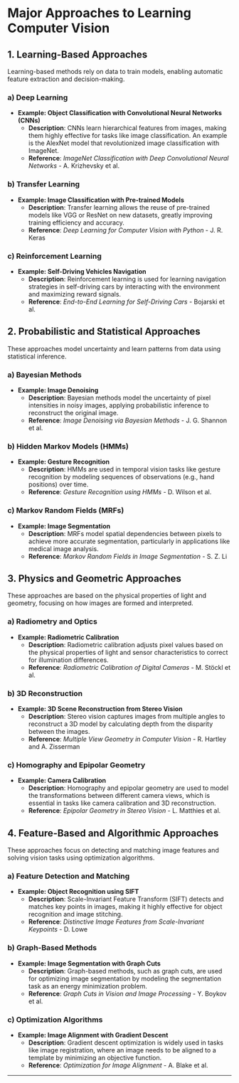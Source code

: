 # Major Approaches to Learning Computer Vision

## 1. **Learning-Based Approaches**
   Learning-based methods rely on data to train models, enabling automatic feature extraction and decision-making.

   ### a) **Deep Learning**
   - **Example: Object Classification with Convolutional Neural Networks (CNNs)**
     - **Description**: CNNs learn hierarchical features from images, making them highly effective for tasks like image classification. An example is the AlexNet model that revolutionized image classification with ImageNet.
     - **Reference**: *ImageNet Classification with Deep Convolutional Neural Networks* - A. Krizhevsky et al.

   ### b) **Transfer Learning**
   - **Example: Image Classification with Pre-trained Models**
     - **Description**: Transfer learning allows the reuse of pre-trained models like VGG or ResNet on new datasets, greatly improving training efficiency and accuracy.
     - **Reference**: *Deep Learning for Computer Vision with Python* - J. R. Keras

   ### c) **Reinforcement Learning**
   - **Example: Self-Driving Vehicles Navigation**
     - **Description**: Reinforcement learning is used for learning navigation strategies in self-driving cars by interacting with the environment and maximizing reward signals.
     - **Reference**: *End-to-End Learning for Self-Driving Cars* - Bojarski et al.

## 2. **Probabilistic and Statistical Approaches**
   These approaches model uncertainty and learn patterns from data using statistical inference.

   ### a) **Bayesian Methods**
   - **Example: Image Denoising**
     - **Description**: Bayesian methods model the uncertainty of pixel intensities in noisy images, applying probabilistic inference to reconstruct the original image.
     - **Reference**: *Image Denoising via Bayesian Methods* - J. G. Shannon et al.

   ### b) **Hidden Markov Models (HMMs)**
   - **Example: Gesture Recognition**
     - **Description**: HMMs are used in temporal vision tasks like gesture recognition by modeling sequences of observations (e.g., hand positions) over time.
     - **Reference**: *Gesture Recognition using HMMs* - D. Wilson et al.

   ### c) **Markov Random Fields (MRFs)**
   - **Example: Image Segmentation**
     - **Description**: MRFs model spatial dependencies between pixels to achieve more accurate segmentation, particularly in applications like medical image analysis.
     - **Reference**: *Markov Random Fields in Image Segmentation* - S. Z. Li

## 3. **Physics and Geometric Approaches**
   These approaches are based on the physical properties of light and geometry, focusing on how images are formed and interpreted.

   ### a) **Radiometry and Optics**
   - **Example: Radiometric Calibration**
     - **Description**: Radiometric calibration adjusts pixel values based on the physical properties of light and sensor characteristics to correct for illumination differences.
     - **Reference**: *Radiometric Calibration of Digital Cameras* - M. Stöckl et al.

   ### b) **3D Reconstruction**
   - **Example: 3D Scene Reconstruction from Stereo Vision**
     - **Description**: Stereo vision captures images from multiple angles to reconstruct a 3D model by calculating depth from the disparity between the images.
     - **Reference**: *Multiple View Geometry in Computer Vision* - R. Hartley and A. Zisserman

   ### c) **Homography and Epipolar Geometry**
   - **Example: Camera Calibration**
     - **Description**: Homography and epipolar geometry are used to model the transformations between different camera views, which is essential in tasks like camera calibration and 3D reconstruction.
     - **Reference**: *Epipolar Geometry in Stereo Vision* - L. Matthies et al.

## 4. **Feature-Based and Algorithmic Approaches**
   These approaches focus on detecting and matching image features and solving vision tasks using optimization algorithms.

   ### a) **Feature Detection and Matching**
   - **Example: Object Recognition using SIFT**
     - **Description**: Scale-Invariant Feature Transform (SIFT) detects and matches key points in images, making it highly effective for object recognition and image stitching.
     - **Reference**: *Distinctive Image Features from Scale-Invariant Keypoints* - D. Lowe

   ### b) **Graph-Based Methods**
   - **Example: Image Segmentation with Graph Cuts**
     - **Description**: Graph-based methods, such as graph cuts, are used for optimizing image segmentation by modeling the segmentation task as an energy minimization problem.
     - **Reference**: *Graph Cuts in Vision and Image Processing* - Y. Boykov et al.

   ### c) **Optimization Algorithms**
   - **Example: Image Alignment with Gradient Descent**
     - **Description**: Gradient descent optimization is widely used in tasks like image registration, where an image needs to be aligned to a template by minimizing an objective function.
     - **Reference**: *Optimization for Image Alignment* - A. Blake et al.

---
